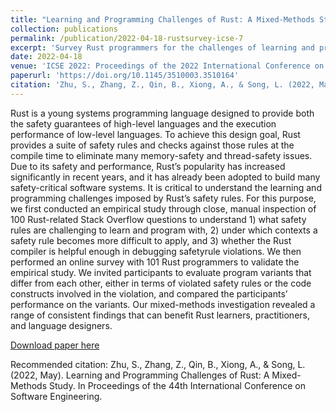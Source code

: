```yaml
---
title: "Learning and Programming Challenges of Rust: A Mixed-Methods Study"
collection: publications
permalink: /publication/2022-04-18-rustsurvey-icse-7
excerpt: 'Survey Rust programmers for the challenges of learning and programming Rust'
date: 2022-04-18
venue: 'ICSE 2022: Proceedings of the 2022 International Conference on Software Engineering'
paperurl: 'https://doi.org/10.1145/3510003.3510164'
citation: 'Zhu, S., Zhang, Z., Qin, B., Xiong, A., & Song, L. (2022, May). Learning and Programming Challenges of Rust: A Mixed-Methods Study. In Proceedings of the 44th International Conference on Software Engineering.'
---
```

Rust is a young systems programming language designed to provide both the safety guarantees of high-level languages and the execution performance of low-level languages. To achieve this design goal, Rust provides a suite of safety rules and checks against those rules at the compile time to eliminate many memory-safety and thread-safety issues. Due to its safety and performance, Rust’s popularity has increased significantly in recent years, and it has already been adopted to build many safety-critical software systems. It is critical to understand the learning and programming challenges imposed by Rust’s safety rules. For this purpose, we first conducted an empirical study through close, manual inspection of 100 Rust-related Stack Overflow questions to understand 1) what safety rules are challenging to learn and program with, 2) under which contexts a safety rule becomes more difficult to apply, and 3) whether the Rust compiler is helpful enough in debugging safetyrule violations. We then performed an online survey with 101 Rust programmers to validate the empirical study. We invited participants to evaluate program variants that differ from each other, either in terms of violated safety rules or the code constructs involved in the violation, and compared the participants’ performance on the variants. Our mixed-methods investigation revealed a range of consistent findings that can benefit Rust learners, practitioners, and language designers.

[Download paper here](https://doi.org/10.1145/3510003.3510164)

Recommended citation: Zhu, S., Zhang, Z., Qin, B., Xiong, A., & Song, L. (2022, May). Learning and Programming Challenges of Rust: A Mixed-Methods Study. In Proceedings of the 44th International Conference on Software Engineering.